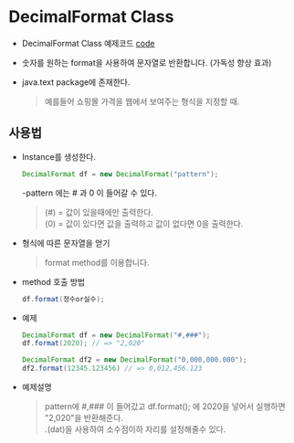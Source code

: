 

DecimalFormat Class
===
* DecimalFormat Class 예제코드 [code](https://github.com/LeeWoooo/SIST_Class/blob/master/Java/Day(20.11.14)/DecimalFormat_Class/UseDecimalFormat.java)

* 숫자를 원하는 format을 사용하여 문자열로 반환합니다. (가독성 향상 효과)

* java.text package에 존재한다.
    >예를들어 쇼핑몰 가격을 웹에서 보여주는 형식을 지정할 때.

## 사용법

* Instance를 생성한다.

    ```java
    DecimalFormat df = new DecimalFormat("pattern");
    ```
    -pattern 에는 # 과 0 이 들어갈 수 있다.
    > (#) = 값이 있을때에만 출력한다. <br>
    > (0) = 값이 있다면 값을 출력하고 값이 없다면 0을 출력한다.

* 형식에 따른 문자열을 얻기
    > format method를 이용합니다.

* method 호출 방법
    ```java
    df.format(정수or실수);
    ```

* 예제
    ```java
    DecimalFormat df = new DecimalFormat("#,###");
    df.format(2020); // => "2,020"

    DecimalFormat df2 = new DecimalFormat("0,000,000.000");
    df2.format(12345.123456) // => 0,012,456.123
    ```
* 예제설명
    > pattern에 #,### 이 들어갔고 df.format(); 에 2020을 넣어서
    실행하면 "2,020"을 반환해준다.<br>
    .(dat)을 사용하여 소수점이하 자리를 설정해줄수 있다.
